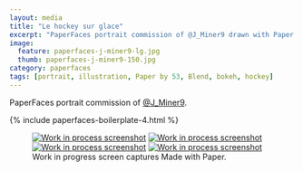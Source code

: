 ```yaml
---
layout: media
title: "Le hockey sur glace"
excerpt: "PaperFaces portrait commission of @J_Miner9 drawn with Paper by 53 on an iPad."
image: 
  feature: paperfaces-j-miner9-lg.jpg
  thumb: paperfaces-j-miner9-150.jpg
category: paperfaces
tags: [portrait, illustration, Paper by 53, Blend, bokeh, hockey]
---
```


PaperFaces portrait commission of [@J_Miner9](http://twitter.com/J_Miner9).

{% include paperfaces-boilerplate-4.html %}

<figure class="third">
	<a href="{{ site.url }}/images/paperfaces-j-miner9-process-1-lg.jpg"><img src="{{ site.url }}/images/paperfaces-j-miner9-process-1-600.jpg" alt="Work in process screenshot"></a>
	<a href="{{ site.url }}/images/paperfaces-j-miner9-process-2-lg.jpg"><img src="{{ site.url }}/images/paperfaces-j-miner9-process-2-600.jpg" alt="Work in process screenshot"></a>
	<a href="{{ site.url }}/images/paperfaces-j-miner9-process-3-lg.jpg"><img src="{{ site.url }}/images/paperfaces-j-miner9-process-3-600.jpg" alt="Work in process screenshot"></a>
	<a href="{{ site.url }}/images/paperfaces-j-miner9-process-4-lg.jpg"><img src="{{ site.url }}/images/paperfaces-j-miner9-process-4-600.jpg" alt="Work in process screenshot"></a>
	<figcaption>Work in progress screen captures Made with Paper.</figcaption>
</figure>